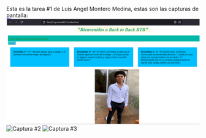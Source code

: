 Esta es la tarea #1 de Luis Angel Montero Medina, estas son las capturas de pantalla:
![Captura #1](Captura1_mi_tarea.png)
![Captura #2](Captura2.PNG)
![Captura #3](Captura3.PNG)
